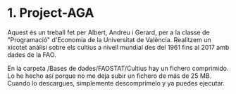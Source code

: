 # 1. Project-AGA

Aquest és un treball fet per Albert, Andreu i Gerard, per a la classe de "Programació" d'Economia de la Universitat de València.
Realitzem un xicotet anàlisi sobre els cultius a nivell mundial des del 1961 fins al 2017 amb dades de la FAO.

En la carpeta /Bases de dades/FAOSTAT/Cultius hay un fichero comprimido. Lo he hecho así porque no me deja subir un fichero de más de 25 MB.
Cuando lo descargues, simplemente descomprímelo y ya puedes ejecutar.
